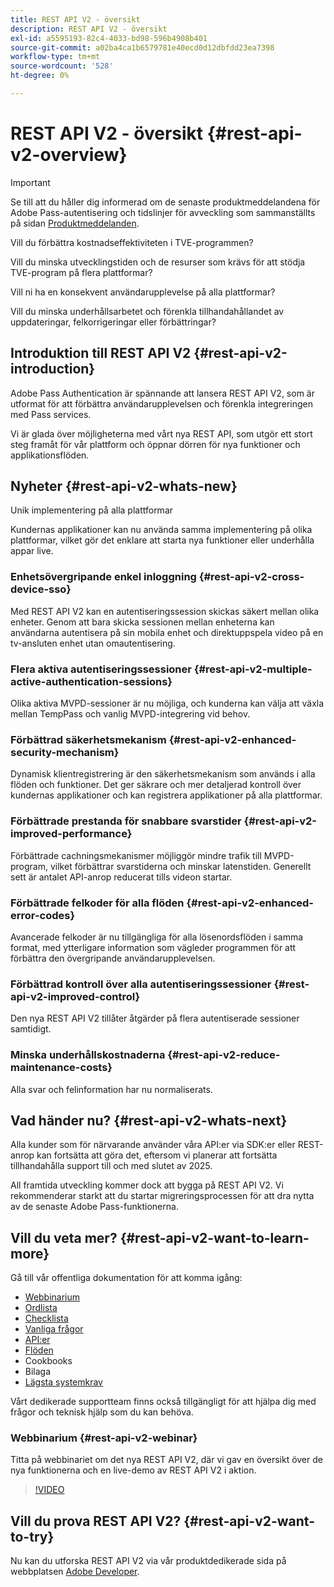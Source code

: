 ```yaml
---
title: REST API V2 - översikt
description: REST API V2 - översikt
exl-id: a5595193-82c4-4033-bd98-596b4908b401
source-git-commit: a02ba4ca1b6579781e40ecd0d12dbfdd23ea7398
workflow-type: tm+mt
source-wordcount: '528'
ht-degree: 0%

---
```


# REST API V2 - översikt {#rest-api-v2-overview}

>[!IMPORTANT]
>
> Se till att du håller dig informerad om de senaste produktmeddelandena för Adobe Pass-autentisering och tidslinjer för avveckling som sammanställts på sidan [Produktmeddelanden](/help/authentication/product-announcements.md).

Vill du förbättra kostnadseffektiviteten i TVE-programmen?

Vill du minska utvecklingstiden och de resurser som krävs för att stödja TVE-program på flera plattformar?

Vill ni ha en konsekvent användarupplevelse på alla plattformar?

Vill du minska underhållsarbetet och förenkla tillhandahållandet av uppdateringar, felkorrigeringar eller förbättringar?

## Introduktion till REST API V2 {#rest-api-v2-introduction}

Adobe Pass Authentication är spännande att lansera REST API V2, som är utformat för att förbättra användarupplevelsen och förenkla integreringen med Pass services.

Vi är glada över möjligheterna med vårt nya REST API, som utgör ett stort steg framåt för vår plattform och öppnar dörren för nya funktioner och applikationsflöden.

## Nyheter {#rest-api-v2-whats-new}

Unik implementering på alla plattformar

Kundernas applikationer kan nu använda samma implementering på olika plattformar, vilket gör det enklare att starta nya funktioner eller underhålla appar live.

### Enhetsövergripande enkel inloggning {#rest-api-v2-cross-device-sso}

Med REST API V2 kan en autentiseringssession skickas säkert mellan olika enheter. Genom att bara skicka sessionen mellan enheterna kan användarna autentisera på sin mobila enhet och direktuppspela video på en tv-ansluten enhet utan omautentisering.

### Flera aktiva autentiseringssessioner {#rest-api-v2-multiple-active-authentication-sessions}

Olika aktiva MVPD-sessioner är nu möjliga, och kunderna kan välja att växla mellan TempPass och vanlig MVPD-integrering vid behov.

### Förbättrad säkerhetsmekanism {#rest-api-v2-enhanced-security-mechanism}

Dynamisk klientregistrering är den säkerhetsmekanism som används i alla flöden och funktioner. Det ger säkrare och mer detaljerad kontroll över kundernas applikationer och kan registrera applikationer på alla plattformar.

### Förbättrade prestanda för snabbare svarstider {#rest-api-v2-improved-performance}

Förbättrade cachningsmekanismer möjliggör mindre trafik till MVPD-program, vilket förbättrar svarstiderna och minskar latenstiden. Generellt sett är antalet API-anrop reducerat tills videon startar.

### Förbättrade felkoder för alla flöden {#rest-api-v2-enhanced-error-codes}

Avancerade felkoder är nu tillgängliga för alla lösenordsflöden i samma format, med ytterligare information som vägleder programmen för att förbättra den övergripande användarupplevelsen.

### Förbättrad kontroll över alla autentiseringssessioner {#rest-api-v2-improved-control}

Den nya REST API V2 tillåter åtgärder på flera autentiserade sessioner samtidigt.

### Minska underhållskostnaderna {#rest-api-v2-reduce-maintenance-costs}

Alla svar och felinformation har nu normaliserats.

## Vad händer nu? {#rest-api-v2-whats-next}

Alla kunder som för närvarande använder våra API:er via SDK:er eller REST-anrop kan fortsätta att göra det, eftersom vi planerar att fortsätta tillhandahålla support till och med slutet av 2025.

All framtida utveckling kommer dock att bygga på REST API V2. Vi rekommenderar starkt att du startar migreringsprocessen för att dra nytta av de senaste Adobe Pass-funktionerna.

## Vill du veta mer? {#rest-api-v2-want-to-learn-more}

Gå till vår offentliga dokumentation för att komma igång:

- [Webbinarium](#rest-api-v2-webinar)
- [Ordlista](rest-api-v2-glossary.md)
- [Checklista](rest-api-v2-checklist.md)
- [Vanliga frågor](rest-api-v2-faqs.md)
- [API:er](apis/rest-api-v2-apis-overview.md)
- [Flöden](flows/rest-api-v2-flows-overview.md)
- Cookbooks
- Bilaga
- [Lägsta systemkrav](/help/authentication/integration-guide-programmers/minimum-system-requirements.md)

Vårt dedikerade supportteam finns också tillgängligt för att hjälpa dig med frågor och teknisk hjälp som du kan behöva.

### Webbinarium {#rest-api-v2-webinar}

Titta på webbinariet om det nya REST API V2, där vi gav en översikt över de nya funktionerna och en live-demo av REST API V2 i aktion.

>[!VIDEO](https://video.tv.adobe.com/v/3457461/?quality=12&learn=on)

## Vill du prova REST API V2? {#rest-api-v2-want-to-try}

Nu kan du utforska REST API V2 via vår produktdedikerade sida på webbplatsen [Adobe Developer](https://developer.adobe.com/adobe-pass/).
